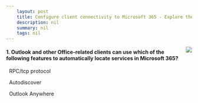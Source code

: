 ```yaml
---
    layout: post
    title: Configure client connectivity to Microsoft 365 - Explore the DNS records required for client configuration
    description: nil
    summary: nil
    tags: nil
---
```



 <a target="_blank" href="https://docs.microsoft.com/en-us/learn/modules/configure-client-connectivity-to-microsoft-365/3-explore-dns-records-required-for-client-configuration/"><i class="fas fa-external-link-alt"></i> </a>
 <img align="right" src="https://docs.microsoft.com/en-us/learn/achievements/configure-client-connectivity-to-microsoft-365.svg">
####  1. Outlook and other Office-related clients can use which of the following features to automatically locate services in Microsoft 365?


<i class='far fa-square'></i> &nbsp;&nbsp;RPC/tcp protocol

<i class='fas fa-check-square' style='color: Dodgerblue;'></i> &nbsp;&nbsp;Autodiscover

<i class='far fa-square'></i> &nbsp;&nbsp;Outlook Anywhere
<br />
<br />
<br />
